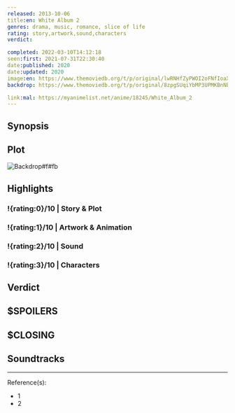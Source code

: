 ```yaml
---
released: 2013-10-06
title:en: White Album 2
genres: drama, music, romance, slice of life
rating: story,artwork,sound,characters
verdict:

completed: 2022-03-10T14:12:18
seen:first: 2021-07-31T22:30:40
date:published: 2020
date:updated: 2020
image:en: https://www.themoviedb.org/t/p/original/lwRNHfZyPWOI2oFNfIoaXsiwGJB.jpg
backdrop: https://www.themoviedb.org/t/p/original/8zpgSUqiYbMP3UPMKBnNbiB32c5.jpg

link:mal: https://myanimelist.net/anime/18245/White_Album_2
---
```



## Synopsis

## Plot

![Backdrop#f#fb](https://www.themoviedb.org/t/p/original/8zpgSUqiYbMP3UPMKBnNbiB32c5.jpg "Source: TMDB")

## Highlights

### !{rating:0}/10 | Story & Plot

### !{rating:1}/10 | Artwork & Animation

### !{rating:2}/10 | Sound

### !{rating:3}/10 | Characters

## Verdict

## $SPOILERS

## $CLOSING

## Soundtracks

***
Reference(s):

- 1
- 2
